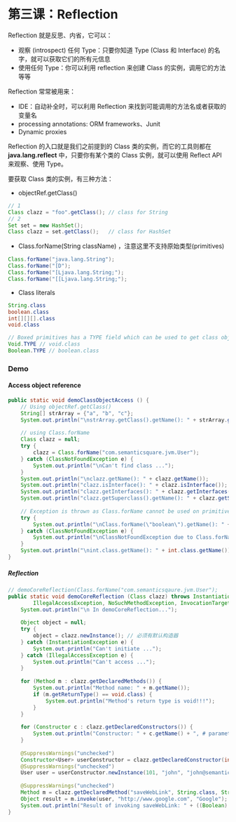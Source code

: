 # 第三课：Reflection

Reflection 就是反思、内省，它可以：

* 观察 \(introspect\) 任何 Type：只要你知道 Type \(Class 和 Interface\) 的名字，就可以获取它们的所有元信息
* 使用任何 Type：你可以利用 reflection 来创建 Class 的实例，调用它的方法等等

Reflection 常常被用来：

* IDE：自动补全时，可以利用 Reflection 来找到可能调用的方法名或者获取的变量名
* processing annotations: ORM frameworks、Junit
* Dynamic proxies

Reflection 的入口就是我们之前提到的 Class 类的实例，而它的工具则都在 **java.lang.reflect** 中，只要你有某个类的 Class 实例，就可以使用 Reflect API 来观察、使用 Type。

要获取 Class 类的实例，有三种方法：

* objectRef.getClass\(\)

```java
// 1
Class clazz = "foo".getClass(); // class for String
// 2
Set set = new HashSet();
Class clazz = set.getClass();   // class for HashSet
```

* Class.forName\(String className\) ，注意这里不支持原始类型\(primitives\) 

```java
Class.forName("java.lang.String");
Class.forName("[D");
Class.forName("[Ljava.lang.String;");
Class.forName("[[Ljava.lang.String;");
```

* Class literals

```java
String.class
boolean.class
int[][][].class
void.class

// Boxed primitives has a TYPE field which can be used to get class object
Void.TYPE // void.class
Boolean.TYPE // boolean.class
```

### Demo

#### Access object reference

```java
public static void demoClassObjectAccess () {
    // Using objectRef.getClass()
    String[] strArray = {"a", "b", "c"};
    System.out.println("\nstrArray.getClass().getName(): " + strArray.getClass().getName());
    
    // using Class.forName
    Class clazz = null;
    try {
        clazz = Class.forName("com.semanticsquare.jvm.User");
    } catch (ClassNotFoundException e) {
        System.out.println("\nCan't find class ...");
    }
    System.out.println("\nclazz.getName(): " + clazz.getName());
    System.out.println("clazz.isInterface(): " + clazz.isInterface());
    System.out.println("clazz.getInterfaces(): " + clazz.getInterfaces().length);
    System.out.println("clazz.getSuperclass().getName(): " + clazz.getSuperclass().getName());
    
    // Exception is thrown as Class.forName cannot be used on primitives
    try {
        System.out.println("\nClass.forName(\"boolean\").getName(): " + Class.forName("boolean").getName());
    } catch (ClassNotFoundException e) {
        System.out.println("\nClassNotFoundException due to Class.forName(\"boolean\")");
    }
    System.out.println("\nint.class.getName(): " + int.class.getName());
}
```

##### Reflection

```java
// demoCoreReflection(Class.forName("com.semanticsqaure.jvm.User");
public static void demoCoreReflection (Class clazz) throws InstantiationException,
        IllegalAccessException, NoSuchMethodException, InvocationTargetException {
    System.out.println("\n In demoCoreReflection...");
    
    Object object = null;
    try {
        object = clazz.newInstance(); // 必须有默认构造器
    } catch (InstantiationException e) {
        System.out.println("Can't initiate ...");
    } catch (IllegalAccessException e) {
        System.out.println("Can't access ...");
    }
    
    for (Method m : clazz.getDeclaredMethods()) {
        System.out.println("Method name: " + m.getName());
        if (m.getReturnType() == void.class) {
            System.out.println("Method's return type is void!!!");
        }
    }
    
    for (Constructor c : clazz.getDeclaredConstructors()) {
        System.out.println("Constructor: " + c.getName() + ", # parameters: ", c.getParametersTypes().length);
    }
    
    @SuppressWarnings("unchecked")
    Constructor<User> userConstructor = clazz.getDeclaredConstructor(int.class, String.class, String.class, String.class, String.class);
    @SuppressWarnings("unchecked")
    User user = userConstructor.newInstance(101, "john", "john@semanticsquare.com", "male", "user");
    
    @SuppressWarnings("unchecked")
    Method m = clazz.getDeclaredMethod("saveWebLink", String.class, String,class);
    Object result = m.invoke(user, "http://www.google.com", "Google");
    System.out.println("Result of invoking saveWebLink: " + ((Boolean) result).booleanValue));
}
```




